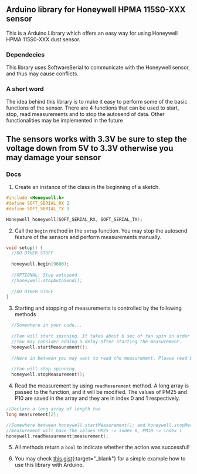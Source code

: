 ## Arduino library for Honeywell HPMA 115S0-XXX sensor

This is a Arduino Library which offers an easy way for using Honeywell HPMA 115S0-XXX dust sensor.

### Dependecies

This library uses SoftwareSerial to communicate with the Honeywell sensor, and thus may cause conflicts.

### A short word

The idea behind this library is to make it easy to perform some of the basic functions of the sensor. There are 4 functions that can be used to start, stop, read measurements and to stop the autosend of data. Other functionalities may be implemented in the future

## **The sensors works with 3.3V be sure to step the voltage down from 5V to 3.3V otherwise you may damage your sensor**

### Docs

1. Create an instance of the class in the beginning of a sketch.

```cpp
#include <Honeywell.h>
#define SOFT_SERIAL_RX 2
#define SOFT_SERIAL_TX 3

Honeywell honeywell(SOFT_SERIAL_RX, SOFT_SERIAL_TX);
```

2. Call the `begin` method in the `setup` function. You may stop the autosend feature of the sensors and perform measurements manually.

```cpp
void setup() {
  //DO OTHER STUFF
  
  honeywell.begin(9600);
  
  //OPTIONAL: Stop autosend 
  //honeywell.stopAutoSend();
  
  //DO OTHER STUFF
}
```

3. Starting and stopping of measurements is controlled by the following methods

```cpp
  //Somewhere in your code...
  
  //Fan will start spinning. It takes about 6 sec of fan spin in order of the measurement to be correct.
  //You may consider adding a delay after starting the measurement.
  honeywell.startMeasurement();
  
  //Here in between you may want to read the measurement. Please read below on how to do that.
  
  //Fan will stop spinning.
  honeywell.stopMeasurement();
```

4. Read the measurement by using `readMesurement` method. A long array is passed to the function, and it will be modified. The values of PM25 and P10 are saved in the array and they are in index 0 and 1 respectively.

```cpp
//Declare a long array of length two
long measurement[2];

//Somewhere between honeywell.startMeasurement(); and honeywell.stopMeasurement();
//measurement will have the values PM25 -> index 0, PM10 -> index 1
honeywell.readMeasurement(measurement);
```

5. All methods return a `bool` to indicate whether the action was successful!

6. You may check [this gist](https://gist.github.com/jcelmeta14/85d15d033db25961a66acad21d6ccbe5){:target="_blank"} for a simple example how to use this library with Arduino.
